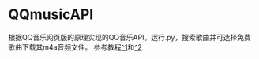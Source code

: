 # QQmusicAPI
根据QQ音乐网页版的原理实现的QQ音乐API。运行.py，搜索歌曲并可选择免费歌曲下载其m4a音频文件。
参考教程[^1](https://blog.csdn.net/Houdr243/article/details/107678692)和[^2](https://blog.csdn.net/weixin_44159306/article/details/106292092)
